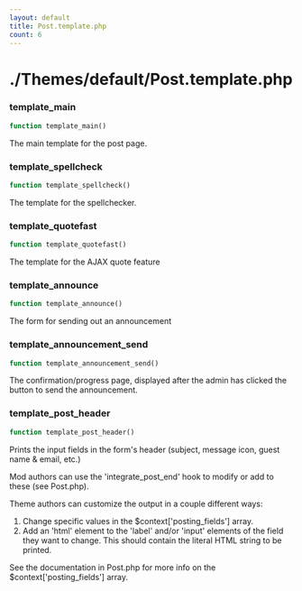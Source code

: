 ```yaml
---
layout: default
title: Post.template.php
count: 6
---
```


# ./Themes/default/Post.template.php

### template_main

```php
function template_main()
```
The main template for the post page.



### template_spellcheck

```php
function template_spellcheck()
```
The template for the spellchecker.



### template_quotefast

```php
function template_quotefast()
```
The template for the AJAX quote feature



### template_announce

```php
function template_announce()
```
The form for sending out an announcement



### template_announcement_send

```php
function template_announcement_send()
```
The confirmation/progress page, displayed after the admin has clicked the button to send the announcement.



### template_post_header

```php
function template_post_header()
```
Prints the input fields in the form's header (subject, message icon, guest name & email, etc.)

Mod authors can use the 'integrate_post_end' hook to modify or add to these (see Post.php).

Theme authors can customize the output in a couple different ways:
1. Change specific values in the $context['posting_fields'] array.
2. Add an 'html' element to the 'label' and/or 'input' elements of the field they want to
   change. This should contain the literal HTML string to be printed.

See the documentation in Post.php for more info on the $context['posting_fields'] array.

